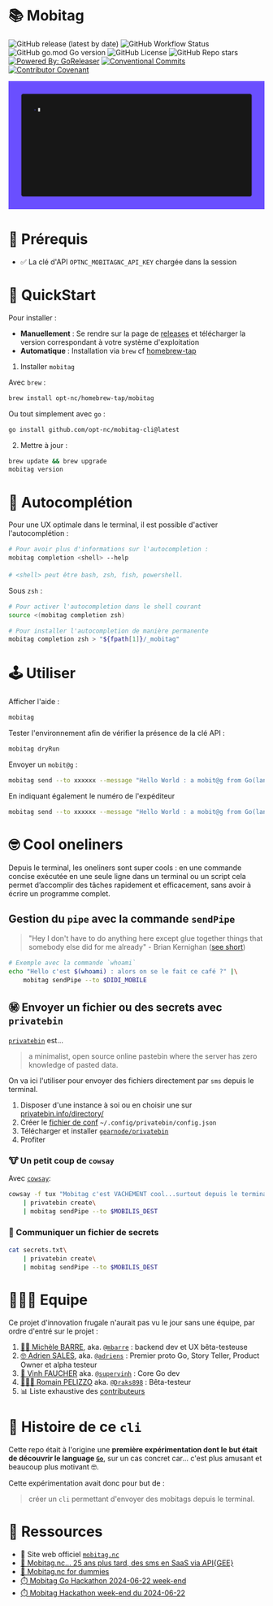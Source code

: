 # 📚 Mobitag

![GitHub release (latest by date)](https://img.shields.io/github/v/release/opt-nc/mobitag)
![GitHub Workflow Status](https://github.com/opt-nc/mobitag/actions/workflows/test-release.yml/badge.svg)
![GitHub go.mod Go version](https://img.shields.io/github/go-mod/go-version/opt-nc/mobitag)
![GitHub License](https://img.shields.io/github/license/opt-nc/mobitag)
![GitHub Repo stars](https://img.shields.io/github/stars/opt-nc/mobitag)
[![Powered By: GoReleaser](https://img.shields.io/badge/powered%20by-goreleaser-green.svg)](https://github.com/goreleaser)
[![Conventional Commits](https://img.shields.io/badge/Conventional%20Commits-1.0.0-yellow.svg)](https://conventionalcommits.org)
[![Contributor Covenant](https://img.shields.io/badge/Contributor%20Covenant-2.1-4baaaa.svg)](code_of_conduct.md)



![Exemple d'utilisation](media/auth/mobitag.gif)

# 🔑 Prérequis

- ✅ La clé d'API `OPTNC_MOBITAGNC_API_KEY` chargée dans la session

# 🚀 QuickStart

Pour installer :

- **Manuellement** : Se rendre sur la page de [releases](https://github.com/opt-nc/mobitag-cli/releases) et télécharger la version correspondant à votre système d'exploitation
- **Automatique** : Installation via `brew` cf [homebrew-tap](https://github.com/opt-nc/homebrew-tap)

1. Installer `mobitag`

Avec `brew` : 

```sh
brew install opt-nc/homebrew-tap/mobitag
```

Ou tout simplement avec `go` :

```sh
go install github.com/opt-nc/mobitag-cli@latest
```

2. Mettre à jour :

```sh
brew update && brew upgrade
mobitag version
```

# 🦥 Autocomplétion

Pour une UX optimale dans le terminal, il est possible d'activer l'autocomplétion :

```sh
# Pour avoir plus d'informations sur l'autocompletion :
mobitag completion <shell> --help

# <shell> peut être bash, zsh, fish, powershell.
```

Sous `zsh` :

```sh
# Pour activer l'autocompletion dans le shell courant
source <(mobitag completion zsh)
```

```sh
# Pour installer l'autocompletion de manière permanente
mobitag completion zsh > "${fpath[1]}/_mobitag"
```

# 🕹️ Utiliser

Afficher l'aide :

```sh
mobitag
```

Tester l'environnement afin de vérifier la présence de la clé API : 

```sh
mobitag dryRun
```

Envoyer un `mobit@g` : 

```sh
mobitag send --to xxxxxx --message "Hello World : a mobit@g from Go(lang) XD"
```

En indiquant également le numéro de l'expéditeur

```sh
mobitag send --to xxxxxx --message "Hello World : a mobit@g from Go(lang) XD" --from yyyyyy
```

# 🤓 Cool oneliners

Depuis le terminal, les oneliners sont super cools : en une commande concise exécutée en une seule ligne dans un terminal ou un script
cela permet d’accomplir des tâches rapidement et efficacement, sans avoir à écrire un programme complet.

## Gestion du `pipe` avec la commande `sendPipe`

> "Hey I don't have to do anything here except glue together things that somebody else did 
for me already" - Brian Kernighan ([see short](https://youtube.com/clip/UgkxtOCaReaRRQCOu5Oo5rrOgCwb56JoX7Gw?si=cJ1TTdKZbArizMmt))


```sh
# Exemple avec la commande `whoami`
echo "Hello c'est $(whoami) : alors on se le fait ce café ?" |\
    mobitag sendPipe --to $DIDI_MOBILE
```

## ㊙️ Envoyer un fichier ou des secrets avec `privatebin`

[`privatebin`](https://privatebin.info/) est...

> a minimalist, open source online pastebin where the server has zero knowledge of pasted data.

On va ici l'utiliser pour envoyer des fichiers directement par `sms` depuis le terminal.

1. Disposer d'une instance à soi ou en choisir une sur [privatebin.info/directory/](https://privatebin.info/directory/)
2. Créer le [fichier de conf](https://github.com/gearnode/privatebin/blob/master/doc/privatebin.conf.5.md#examples) `~/.config/privatebin/config.json`
3. Télécharger et installer [`gearnode/privatebin`](https://github.com/gearnode/privatebin)
4. Profiter

### 🐮 Un petit coup de `cowsay`

Avec [`cowsay`](https://cowsay.diamonds/):

```sh
cowsay -f tux "Mobitag c'est VACHEMENT cool...surtout depuis le terminal et pipé avec privatebin"\
    | privatebin create\
    | mobitag sendPipe --to $MOBILIS_DEST
```

### 🔐 Communiquer un fichier de secrets

```sh
cat secrets.txt\
    | privatebin create\
    | mobitag sendPipe --to $MOBILIS_DEST
```

# 🧑‍🤝‍🧑 Equipe

Ce projet d'innovation frugale n'aurait pas vu le jour sans une équipe, par ordre d'entré sur le projet :

1. [👱‍♀️ Michèle BARRE](https://www.linkedin.com/in/michelebarre/), aka. [`@mbarre`](https://github.com/mbarre/) : backend dev et UX bêta-testeuse
2. [🤓 Adrien SALES](https://www.linkedin.com/in/adrien-sales/), aka. [`@adriens`](https://github.com/adriens/) : Premier proto Go, Story Teller, Product Owner et alpha testeur
3. [🥋 Vinh FAUCHER](https://www.linkedin.com/in/vinh-faucher/) aka. [`@supervinh`](https://github.com/supervinh/) : Core Go dev
4. [🧑🏾‍🦱 Romain PELIZZO](https://www.linkedin.com/in/romain-pelizzo/) aka. [`@Draks898`](https://github.com/Draks898) : Bêta-testeur
5. 📊 Liste exhaustive des [contributeurs](https://github.com/opt-nc/mobitag-cli/graphs/contributors)

# 📖 Histoire de ce `cli`

Cette repo était à l'origine une **première expérimentation dont le but était de découvrir le language [`Go`](https://go.dev/)**,
sur un cas concret car... c'est plus amusant et beaucoup plus motivant 🤓.

Cette expérimentation avait donc pour but de :

> créer un `cli` permettant d'envoyer des mobitags depuis le terminal.


# 🔖 Ressources

- 🔖 Site web officiel [`mobitag.nc`](http://www.mobitag.nc)
- [🥳 Mobitag.nc... 25 ans plus tard, des sms en SaaS via API{GEE}](https://dev.to/optnc/mobitagnc-25-ans-plus-tard-des-sms-en-saas-via-apigee-2h9e)
- [📲 Mobitag.nc for dummies](https://www.kaggle.com/code/optnouvellecaldonie/mobitag-nc-for-dummies)
- [⏱️ Mobitag Go Hackathon 2024-06-22 week-end](https://dev.to/adriens/mobitag-go-hackathon-2024-06-22-week-end-2n16)
- [⏱️ Mobitag Hackathon week-end du 2024-06-22](https://youtu.be/yVoMg7CXgaM)
